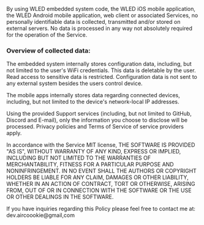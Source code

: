 By using WLED embedded system code, the WLED iOS mobile application, the WLED Android mobile application, web client or associated Services, no personally identifiable data is collected, transmitted and/or stored on external servers.
No data is processed in any way not absolutely required for the operation of the Service.

### Overview of collected data:
The embedded system internally stores configuration data, including, but not limited to the user's WiFi credentials.
This data is deletable by the user. Read access to sensitive data is restricted. Configuration data is not sent to any external system besides the users control device.

The mobile apps internally stores data regarding connected devices, including, but not limited to the device's network-local IP addresses.

Using the provided Support services (including, but not limited to GitHub, Discord and E-mail), only the information you choose to disclose will be processed. Privacy policies and Terms of Service of service providers apply.

In accordance with the Service MIT license, THE SOFTWARE IS PROVIDED "AS IS", 
WITHOUT WARRANTY OF ANY KIND, EXPRESS OR
IMPLIED, INCLUDING BUT NOT LIMITED TO THE WARRANTIES OF MERCHANTABILITY,
FITNESS FOR A PARTICULAR PURPOSE AND NONINFRINGEMENT. IN NO EVENT SHALL THE
AUTHORS OR COPYRIGHT HOLDERS BE LIABLE FOR ANY CLAIM, DAMAGES OR OTHER
LIABILITY, WHETHER IN AN ACTION OF CONTRACT, TORT OR OTHERWISE, ARISING FROM,
OUT OF OR IN CONNECTION WITH THE SOFTWARE OR THE USE OR OTHER DEALINGS IN THE
SOFTWARE.

If you have inquiries regarding this Policy please feel free to contact me at: dev.aircoookie@gmail,com

